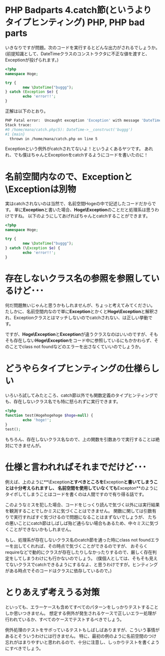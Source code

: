 PHP Badparts 4.catch節(というよりタイプヒンティング)
PHP, PHP bad parts
=====
いきなりですが問題。次のコードを実行するとどんな出力がされるでしょうか。
(前提知識として、DateTimeクラスのコンストラクタに不正な値を渡すと、Exceptionが投げられます。)

```php
<?php
namespace Hoge;

try {
        new \DateTime("buggg");
} catch (Exception $e) {
        echo 'error!!';
}
```

正解は以下のとおり。
<!-- more -->

```bash
PHP Fatal error:  Uncaught exception 'Exception' with message 'DateTime::__construct(): Failed to parse time string (buggg) at position 0 (b): The timezone could not be found in the database' in /home/mana/catch.php:5
Stack trace:
#0 /home/mana/catch.php(5): DateTime->__construct('buggg')
#1 {main}
  thrown in /home/mana/catch.php on line 5
```

Exceptionという例外がcatchされてないよ！というよくあるヤツです。
あれれ、でも僕はちゃんとExceptionをcatchするようにコードを書いたのに！

# 名前空間内なので、Exceptionと\Exceptionは別物

実はcatchされないのは当然で、名前空間Hogeの中で記述したコードだからです。
単に**Exception**と書いた場合、**Hoge\Exception**のことだと処理系は思うわけですね。
以下のようにしてあげればちゃんとcatchすることができます。

```php
<?php
namespace Hoge;

try {
        new \DateTime("buggg");
} catch (\Exception $e) {
        echo 'error!!';
}
```


# 存在しないクラス名の参照を参照しているけど･･･
何だ問題無いじゃんと思うかもしれませんが、ちょっと考えてみてください。
たしかに、名前空間内なので単に**Exception**とかくと**Hoge\Exception**と解釈され、Exceptionクラスとはマッチしないのでcatchされない、は正しい挙動です。

ですが、**Hoge\Exception**と**Exception**が違うクラスなのはいいのですが、そもそも存在しない**Hoge\Exception**をコード中に参照しているにもかかわらず、そのことでclass not foundなどのエラーを出さなくていいのでしょうか。

# どうやらタイプヒンティングの仕様らしい
いろいろ試してみたところ、catch節以外でも関数定義のタイプヒンティングでも、存在しないクラス名でも特に怒られずに実行できます。

```php
<?php
function test(Hogehogehoge $hoge=null) {
        echo 'hoge!';
}
test();
```

もちろん、存在しないクラス名なので、上の関数を引数ありで実行することは絶対にできませんが。

# 仕様と言われればそれまでだけど･･･
例えば、上のように**\Exception**とすべきところを**Exception**と書いてしまうことは十分考えられますし、
名前空間を使用していなくても**Excepton**のようにタイポしてしまうことはコードを書くのは人間ですので有り得る話です。

このようなミスを犯した場合、コードをじっくり読んで気づく以外には実行結果を観測することでしかミスに気づくことはできません。
関数に関しては引数有りで実行すればすぐ気づけるので問題になることはまずないでしょうが、
たちの悪いことにcatch節はしばしば殆ど通らない場合もあるため、中々ミスに気づくことができないかもしれません。

もし、処理系が存在しないクラス名のcatch節を通った時にclass not foundエラーを出してくれれば、その時点で気づくことができるのですが、
おそらくrequireなどで動的にクラスが存在したりしなかったりするので、厳しく存在判定をしてしまうわけにも行かないのでしょう。
(僕個人としては、そもそも見えてないクラスでcatchできるようにするなよ、と思うわけですが。ヒンティングがある時点でそのコードはクラスに依存しているので。)

# とりあえず考えうる対策
といっても、エラーケースも含めてすべてのパターンをしっかりテストすることしか思いつきません。
想定する例外が発生されるケースで正しいエラー処理が行われているか、すべてのケースでテストするべきでしょう。

例外処理のテストをサボっているテストもしばしばありますが、こういう事情があるとそういうわけには行きません。
特に、最初の例のように名前空間のつけ忘れがはまりやすいと思われるので、十分に注意し、しっかりテストを書くようにすべきでしょう。
